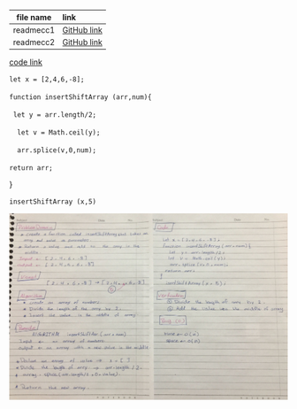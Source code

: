 |file name|link|
|:-------:|:---|
|readmecc1|[GitHub link](https://github.com/Tasnimwheebi/data-structures-and-algorithms/blob/array-reverse/javascript/code-challenges/array-revers/readme.md)|
|readmecc2|[GitHub link](https://github.com/Tasnimwheebi/data-structures-and-algorithms/blob/array-reverse/javascript/code-challenges/array-shift/readme.md)|


[code link](https://replit.com/@tasnimwheebi/FunctionalOverjoyedDatamart#index.js)
  
    let x = [2,4,6,-8];
  
    function insertShiftArray (arr,num){
   
     let y = arr.length/2;
     
      let v = Math.ceil(y);
      
      arr.splice(v,0,num);
      
    return arr;
    
   }
   
    insertShiftArray (x,5)
    




![Img](array-shift.jpg)
